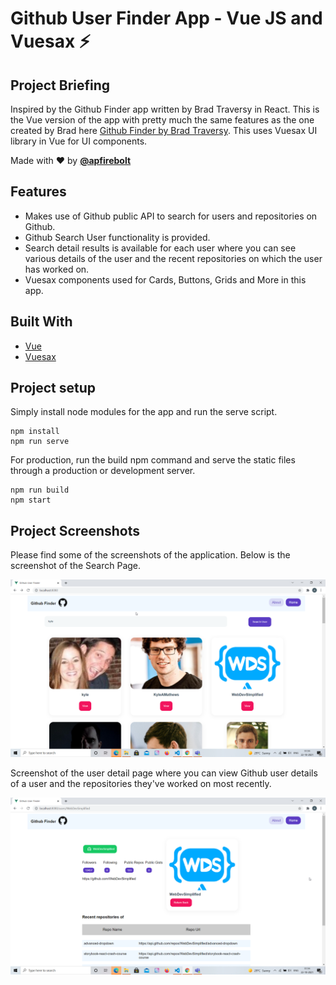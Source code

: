 # Github User Finder App - Vue JS and Vuesax ⚡️

## Project Briefing

Inspired by the Github Finder app written by Brad Traversy in React. This is the Vue version of the app with pretty much the same features as the one created by Brad here [Github Finder by Brad Traversy](https://github.com/bradtraversy/github-finder). This uses Vuesax UI library in Vue for UI components.

Made with ❤️ by **[@apfirebolt](https://github.com/Apfirebolt/)**
## Features

- Makes use of Github public API to search for users and repositories on Github. 
- Github Search User functionality is provided.
- Search detail results is available for each user where you can see various details of the user and the recent repositories on which the user has worked on.
- Vuesax components used for Cards, Buttons, Grids and More in this app. 

## Built With

* [Vue](https://vuejs.org//)
* [Vuesax](https://vuesax.com//)

## Project setup

Simply install node modules for the app and run the serve script.

```
npm install
npm run serve
```

For production, run the build npm command and serve the static files through a production or development server.

```
npm run build
npm start
```

## Project Screenshots

Please find some of the screenshots of the application. Below is the screenshot of the Search Page.

![alt text](./screenshots/search_page.png)

Screenshot of the user detail page where you can view Github user details of a user and the repositories they've worked on most recently.

![alt text](./screenshots/detail_page.png)

